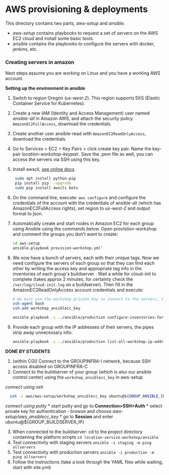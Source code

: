 # AWS provisioning & deployments

This directory contains two parts, *aws-setup* and *ansible*. 

- *aws-setup* contains playbooks to request a set of servers on the AWS EC2 cloud and install some basic tools.
- *ansible* contains the playbooks to configure the servers with docker, jenkins, etc.

### Creating servers in amazon

Next steps assume you are working on Linux and you have a working AWS account. 


**Setting up the environment in ansible**
 1. Switch to region Oregon (*us-west-2*). This region supports EKS (Elastic Container Service for Kubernetes).
 2. Create a new IAM (Identity and Access Management) user named *ansible-all* in Amazon AWS, 
    and attach the security policy `AmazonEC2FullAccess`, download the credentials. 
 3. Create another user ansible-read with `AmazonEC2ReadOnlyAccess`, download the credentials. 
 4. Go to Services > EC2 > Key Pairs > click create key pair. Name the key-pair *location-workshop-keypair*. Save the
    .pem file as well, you can access the servers via SSH using this key.     
 5. Install awscli, [see online docs](http://docs.aws.amazon.com/cli/latest/userguide/installing.html)
 
    ```bash
     sudo apt install python-pip
     pip install pip --upgrade
     sudo pip install awscli boto
     ```
    
 6. On the command line, execute: `aws configure` and configure the credentials of the account 
    with the credentials of ansible-all (which has AmazonEC2FullAccess rights), set region to *us-west-2* 
    and output format to json.
 7. Automatically create and start nodes in Amazon EC2 for each group using Ansible using the commands below. 
    Open provistion-workshop and comment the groups you don't want to create: 
  
    ```bash 
    cd aws-setup
    ansible-playbook provision-workshop.yml"
    ```
    
 8. We now have a bunch of servers, each with their unique tags. Now we need configure the servers of each group so 
    that they can find each other by writing the access key and appropriate tag info in the inventories of each group's 
    buildserver . Wait a while for cloud-init to complete (takes approx 2 minutes, for certainty check the 
    `/var/log/cloud-init.log` on a buildserver). Then fill in the AmazonEC2ReadOnlyAccess account credentials and execute: 
 
    ```bash
    # We must use the workshop private key to connect to the servers, this is the only way in!
    ssh-agent bash
    ssh-add workshop_ansiblecc_key

    ansible-playbook -i ../ansible/production configure-inventories-for-each-group.yml -e "ansible_read_access_key=<READONLY_KEY> ansible_read_secret_key=<READONLY_SECRET>"
    ```
    
 9. Provide each group with the IP addresses of their servers, the pipes strip away unnecessary info:
 
    ```bash
    ansible-playbook -i ../ansible/production list-all-workshop-ip-addresses.yml | grep msg | sort | cut -c 13- | sed 's/.$//' | tee /tmp/ip.txt
    ```

**DONE BY STUDENTS**

 1. (within CGI) Connect to the GROUPINFRA-I network, because SSH access disabled on GROUPINFRA-C
 2. Connect to the buildserver of your group (which is also our ansible control center) using the `workshop_ansiblecc_key` in aws-setup

  *connect using ssh*
  
  ```bash
    ssh -i aws/aws-setup/workshop_ansiblecc_key ubuntu@${GROUP_ANSIBLE_IP}
  ```
  
  *connect using putty*
    * start putty and go to **Connection>SSH>Auth**
    * select private key for authentication
       - browse and choose *aws-setup/aws_ansiblecc_key*
    * go to **Session** and enter ubuntu@${GROUP_BUILDSERVER_IP}

 3. When connected to the buildserver: cd to the project directory containing the platform scripts ```cd location-service-workshop/ansible```
 4. Test connectivity with staging servers ```ansible -i staging -m ping allservers```
 5. Test connectivity with production servers ```ansible -i production -m ping allservers```
 5. Follow the instructions (take a look through the YAML files while waiting, start with site.yml)
